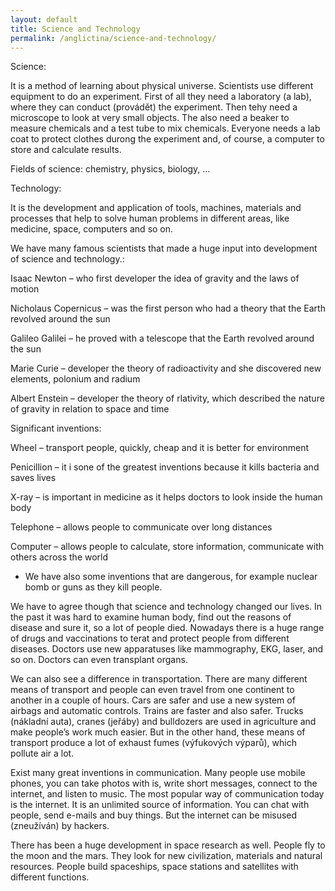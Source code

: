 ```yaml
---
layout: default
title: Science and Technology
permalink: /anglictina/science-and-technology/
---
```


Science:

It is a method of learning about physical universe. Scientists use different equipment to do an experiment. First of all they need a laboratory (a lab), where they can conduct (provádět) the experiment. Then tehy need a microscope to look at very small objects. The also need a beaker to measure chemicals and a test tube to mix chemicals. Everyone needs a lab coat to protect clothes durong the experiment and, of course, a computer to store and calculate results. 

Fields of science: chemistry, physics, biology, …

Technology:

It is the development and application of tools, machines, materials and processes that help to solve human problems in different areas, like medicine, space, computers and so on. 

We have many famous scientists that made a huge input into development of science and technology.:

Isaac Newton – who first developer the idea of gravity and the laws of motion

Nicholaus Copernicus – was the first person who had a theory that the Earth revolved around the sun

Galileo Galilei – he proved with a telescope that the Earth revolved around the sun

Marie Curie – developer the theory of radioactivity and she discovered new elements, polonium and radium

Albert Enstein – developer the theory of rlativity, which described the nature of gravity in relation to space and time

Significant inventions:

Wheel – transport people, quickly, cheap and it is better for environment

Penicillion – it i sone of the greatest inventions because it kills bacteria and saves lives

X-ray – is important in medicine as it helps doctors to look inside the human body

Telephone – allows people to communicate over long distances

Computer – allows people to calculate, store information, communicate with others across the world

- We have also some inventions that are dangerous, for example nuclear bomb or guns as they kill people. 

We have to agree though that science and technology changed our lives. In the past it was hard to examine human body, find out the reasons of disease and sure it, so a lot of people died. Nowadays there is a huge range of drugs and vaccinations to terat and protect people from different diseases. Doctors use new apparatuses like mammography, EKG, laser, and so on. Doctors can even transplant organs. 

We can also see a difference in transportation. There are many different means of transport and people can even travel from one continent to another in a couple of hours. Cars are safer and use a new system of airbags and automatic controls. Trains are faster and also safer. Trucks (nákladní auta), cranes (jeřáby) and bulldozers are used in agriculture and make people’s work much easier. But in the other hand, these means of transport produce a lot of exhaust fumes (výfukových výparů), which pollute air a lot. 

Exist many great inventions in communication. Many people use mobile phones, you can take photos with is, write short messages, connect to the internet, and listen to music. The most popular way of communication today is the internet. It is an unlimited source of information. You can chat with people, send e-mails and buy things. But the internet can be misused (zneužíván) by hackers. 

There has been a huge development in space research as well. People fly to the moon and the mars. They look for new civilization, materials and natural resources. People build spaceships, space stations and satellites with different functions. 

